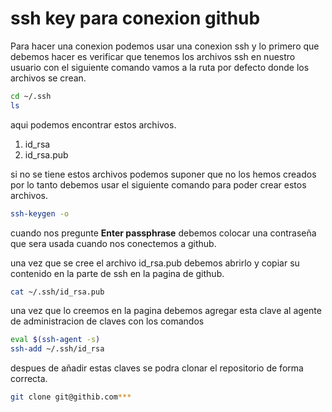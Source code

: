 # ssh key para conexion github

Para hacer una conexion podemos usar una conexion ssh y lo primero que debemos hacer es verificar que tenemos los archivos ssh en nuestro usuario con el siguiente comando vamos a la ruta por defecto donde los archivos se crean.

```bash
cd ~/.ssh
ls
```

aqui podemos encontrar estos archivos.

1. id_rsa
2. id_rsa.pub

si no se tiene estos archivos podemos suponer que no los hemos creados por lo tanto debemos usar el siguiente comando para poder crear estos archivos.

```bash
ssh-keygen -o
```

cuando nos pregunte **Enter passphrase** debemos colocar una contraseña que sera usada cuando nos conectemos a github.

una vez que se cree el archivo id_rsa.pub debemos abrirlo y copiar su contenido en la parte de ssh en la pagina de github.

```bash
cat ~/.ssh/id_rsa.pub
```

una vez que lo creemos en la pagina debemos agregar esta clave al agente de administracion de claves con los comandos

```bash
eval $(ssh-agent -s)
ssh-add ~/.ssh/id_rsa
```

despues de añadir estas claves se podra clonar el repositorio de forma correcta.

```bash
git clone git@githib.com***
```